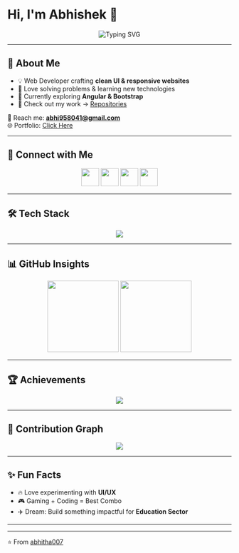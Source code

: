 # Hi, I'm Abhishek 👋  

<div align="center">
  <img src="https://readme-typing-svg.herokuapp.com?font=Fira+Code&pause=1000&color=36BCF7&center=true&vCenter=true&width=550&lines=Full-Stack+Web+Developer;Crafting+Scalable+and+Responsive+Websites;Turning+Ideas+into+Interactive+Solutions" alt="Typing SVG" />
</div>


---

## 🌟 About Me  
- 💡 Web Developer crafting **clean UI & responsive websites**  
- 🎯 Love solving problems & learning new technologies  
- 🌱 Currently exploring **Angular & Bootstrap**  
- 📂 Check out my work → [Repositories](https://github.com/abhitha007)  

📧 Reach me: **abhi958041@gmail.com**  
🌐 Portfolio: [Click Here](https://abhitha007.github.io/Portfolio/)  

---

## 🔗 Connect with Me  
<p align="center">
  <a href="https://www.linkedin.com/in/abhishek-singh-680633282/"><img src="https://skillicons.dev/icons?i=linkedin" height="40"/></a>
  <a href="https://github.com/abhitha007"><img src="https://skillicons.dev/icons?i=github" height="40"/></a>
  <a href="https://x.com/abhi958041"><img src="https://skillicons.dev/icons?i=twitter" height="40"/></a>
  <a href="https://www.instagram.com/whois_abhi007/"><img src="https://skillicons.dev/icons?i=instagram" height="40"/></a>
</p>  

---

## 🛠️ Tech Stack  
<p align="center">
  <img src="https://skillicons.dev/icons?i=html,css,js,angular,bootstrap,git,github,vscode,python,mysql" />
</p>  

---

## 📊 GitHub Insights  
<div align="center">
  <img src="https://github-readme-stats.vercel.app/api?username=abhitha007&show_icons=true&theme=tokyonight" height="160px"/>
  <img src="https://github-readme-streak-stats.herokuapp.com/?user=abhitha007&theme=tokyonight" height="160px"/>
</div>  

---

## 🏆 Achievements  
<p align="center">
  <img src="https://github-profile-trophy.vercel.app/?username=abhitha007&theme=tokyonight&margin-w=10&margin-h=10&no-frame=true&row=1" />
</p>  

---

## 🌱 Contribution Graph  
<p align="center">
  <img src="https://github-readme-activity-graph.vercel.app/graph?username=abhitha007&theme=tokyo-night&hide_border=true" />
</p>  

---

## ✨ Fun Facts  
- 🔥 Love experimenting with **UI/UX**  
- 🎮 Gaming + Coding = Best Combo  
- ✈️ Dream: Build something impactful for **Education Sector**  

---

  

---

⭐️ From [abhitha007](https://github.com/abhitha007)  
